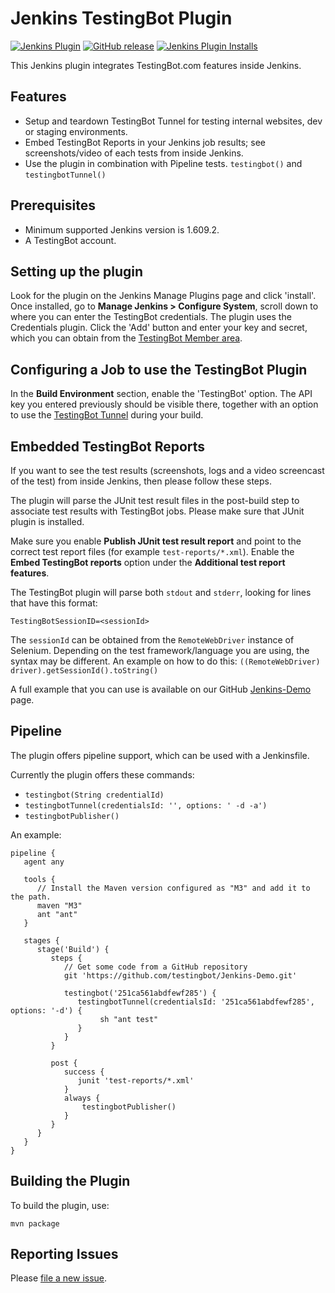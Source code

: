 Jenkins TestingBot Plugin
====================

[![Jenkins Plugin](https://img.shields.io/jenkins/plugin/v/testingbot.svg)](https://plugins.jenkins.io/testingbot)
[![GitHub release](https://img.shields.io/github/release/jenkinsci/testingbot-plugin.svg?label=changelog)](https://github.com/jenkinsci/testingbot-plugin/releases/latest)
[![Jenkins Plugin Installs](https://img.shields.io/jenkins/plugin/i/testingbot.svg?color=blue)](https://plugins.jenkins.io/testingbot)

This Jenkins plugin integrates TestingBot.com features inside Jenkins.

## Features

* Setup and teardown TestingBot Tunnel for testing internal websites, dev or staging environments. 
* Embed TestingBot Reports in your Jenkins job results; see screenshots/video of each tests from inside Jenkins.
* Use the plugin in combination with Pipeline tests. `testingbot()` and `testingbotTunnel()`

## Prerequisites

* Minimum supported Jenkins version is 1.609.2.
* A TestingBot account.

## Setting up the plugin
Look for the plugin on the Jenkins Manage Plugins page and click 'install'.
Once installed, go to **Manage Jenkins > Configure System**, scroll down to where you can enter the TestingBot credentials.
The plugin uses the Credentials plugin. Click the 'Add' button and enter your key and secret, which you can obtain from the [TestingBot Member area](https://testingbot.com/members).

## Configuring a Job to use the TestingBot Plugin
In the **Build Environment** section, enable the 'TestingBot' option.
The API key you entered previously should be visible there, together with an option to use the [TestingBot Tunnel](https://testingbot.com/support/other/tunnel) during your build.

## Embedded TestingBot Reports
If you want to see the test results (screenshots, logs and a video screencast of the test) from inside Jenkins, then please follow these steps.

The plugin will parse the JUnit test result files in the post-build step to associate test results with TestingBot jobs. Please make sure that JUnit plugin is installed.

Make sure you enable **Publish JUnit test result report** and point to the correct test report files (for example `test-reports/*.xml`).
Enable the **Embed TestingBot reports** option under the **Additional test report features**.

The TestingBot plugin will parse both `stdout` and `stderr`, looking for lines that have this format:

`TestingBotSessionID=<sessionId>`

The `sessionId` can be obtained from the `RemoteWebDriver` instance of Selenium. Depending on the test framework/language you are using, the syntax may be different.
An example on how to do this: `((RemoteWebDriver) driver).getSessionId().toString()`

A full example that you can use is available on our GitHub [Jenkins-Demo](https://github.com/testingbot/Jenkins-Demo) page.

## Pipeline
The plugin offers pipeline support, which can be used with a Jenkinsfile.

Currently the plugin offers these commands:
* `testingbot(String credentialId)`
* `testingbotTunnel(credentialsId: '', options: ' -d -a')`
* `testingbotPublisher()`

An example:

```
pipeline {
   agent any

   tools {
      // Install the Maven version configured as "M3" and add it to the path.
      maven "M3"
      ant "ant"
   }

   stages {
      stage('Build') {
         steps {
            // Get some code from a GitHub repository
            git 'https://github.com/testingbot/Jenkins-Demo.git'
            
            testingbot('251ca561abdfewf285') {
               testingbotTunnel(credentialsId: '251ca561abdfewf285', options: '-d') {
                    sh "ant test"
               }
            }
         }

         post {
            success {
               junit 'test-reports/*.xml'
            }
            always {
                testingbotPublisher()
            }
         }
      }
   }
}
```

## Building the Plugin

To build the plugin, use:

`mvn package`

## Reporting Issues

Please [file a new issue](https://github.com/testingbot/TestingBot-Jenkins-Plugin/issues).